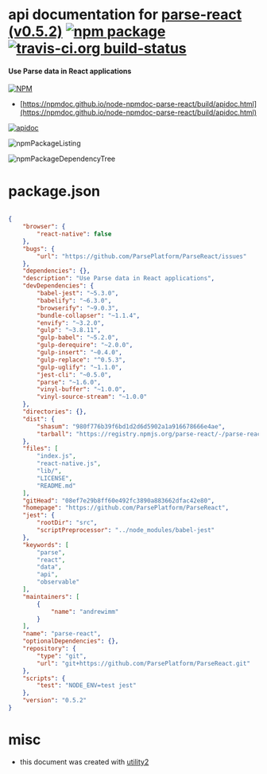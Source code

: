 # api documentation for  [parse-react (v0.5.2)](https://github.com/ParsePlatform/ParseReact)  [![npm package](https://img.shields.io/npm/v/npmdoc-parse-react.svg?style=flat-square)](https://www.npmjs.org/package/npmdoc-parse-react) [![travis-ci.org build-status](https://api.travis-ci.org/npmdoc/node-npmdoc-parse-react.svg)](https://travis-ci.org/npmdoc/node-npmdoc-parse-react)
#### Use Parse data in React applications

[![NPM](https://nodei.co/npm/parse-react.png?downloads=true&downloadRank=true&stars=true)](https://www.npmjs.com/package/parse-react)

- [https://npmdoc.github.io/node-npmdoc-parse-react/build/apidoc.html](https://npmdoc.github.io/node-npmdoc-parse-react/build/apidoc.html)

[![apidoc](https://npmdoc.github.io/node-npmdoc-parse-react/build/screenCapture.buildCi.browser.%252Ftmp%252Fbuild%252Fapidoc.html.png)](https://npmdoc.github.io/node-npmdoc-parse-react/build/apidoc.html)

![npmPackageListing](https://npmdoc.github.io/node-npmdoc-parse-react/build/screenCapture.npmPackageListing.svg)

![npmPackageDependencyTree](https://npmdoc.github.io/node-npmdoc-parse-react/build/screenCapture.npmPackageDependencyTree.svg)



# package.json

```json

{
    "browser": {
        "react-native": false
    },
    "bugs": {
        "url": "https://github.com/ParsePlatform/ParseReact/issues"
    },
    "dependencies": {},
    "description": "Use Parse data in React applications",
    "devDependencies": {
        "babel-jest": "~5.3.0",
        "babelify": "~6.3.0",
        "browserify": "~9.0.3",
        "bundle-collapser": "~1.1.4",
        "envify": "~3.2.0",
        "gulp": "~3.8.11",
        "gulp-babel": "~5.2.0",
        "gulp-derequire": "~2.0.0",
        "gulp-insert": "~0.4.0",
        "gulp-replace": "^0.5.3",
        "gulp-uglify": "~1.1.0",
        "jest-cli": "~0.5.0",
        "parse": "~1.6.0",
        "vinyl-buffer": "~1.0.0",
        "vinyl-source-stream": "~1.0.0"
    },
    "directories": {},
    "dist": {
        "shasum": "980f776b39f6bd1d2d6d5902a1a916678666e4ae",
        "tarball": "https://registry.npmjs.org/parse-react/-/parse-react-0.5.2.tgz"
    },
    "files": [
        "index.js",
        "react-native.js",
        "lib/",
        "LICENSE",
        "README.md"
    ],
    "gitHead": "08ef7e29b8ff60e492fc3890a883662dfac42e80",
    "homepage": "https://github.com/ParsePlatform/ParseReact",
    "jest": {
        "rootDir": "src",
        "scriptPreprocessor": "../node_modules/babel-jest"
    },
    "keywords": [
        "parse",
        "react",
        "data",
        "api",
        "observable"
    ],
    "maintainers": [
        {
            "name": "andrewimm"
        }
    ],
    "name": "parse-react",
    "optionalDependencies": {},
    "repository": {
        "type": "git",
        "url": "git+https://github.com/ParsePlatform/ParseReact.git"
    },
    "scripts": {
        "test": "NODE_ENV=test jest"
    },
    "version": "0.5.2"
}
```



# misc
- this document was created with [utility2](https://github.com/kaizhu256/node-utility2)
